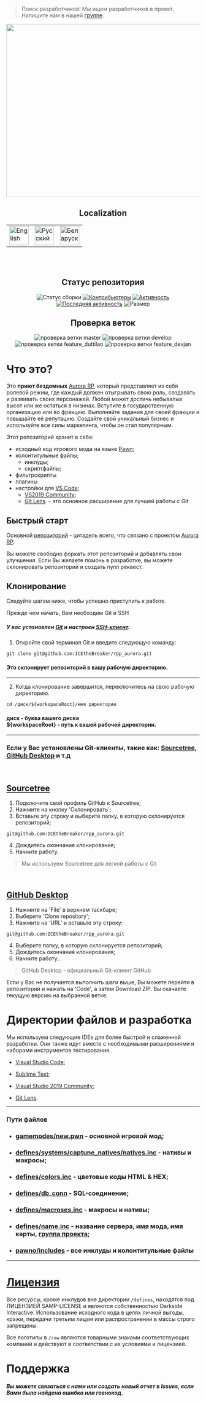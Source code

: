 > Поиск разработчиков! Мы ищем разработчиков в проект. Напишите нам в нашей <a href="https://vk.com/rpp.aurora">группе</a>. 

<p align="center">
   <img src="https://igroid.com.ua/uploads/posts/2014-09/pole-chudes.jpg"
        height="451"
        width="1024">
</p>
<h2 align="center">Localization</h2>
<table align="center">
    <tbody>
        <tr>
            <td><a href="https://github.com/Darkside-Interactive/rpp_aurora/blob/master/docs/README_eng.md">  
                <img src="https://cdn.icon-icons.com/icons2/3665/PNG/512/gb_flag_great_britain_england_union_jack_english_icon_228674.png" title="English" alt="English"
        	 height="50"
                 width="50"></a>
            </td>
            <td><a href="https://github.com/Darkside-Interactive/rpp_aurora/blob/master/README.md">
           	<img src="https://cdn.icon-icons.com/icons2/83/PNG/512/russia_15804.png" title="Русский" alt="Русский"
                 height="50"
                 width="50"></a>
            </td>
 	    <td><a href="https://github.com/Darkside-Interactive/rpp_aurora/blob/master/docs/README_bel.md">
	        <img src="https://cdn.icon-icons.com/icons2/107/PNG/512/belarus_18247.png" title="Беларуска мова" alt="Беларуская мова"
	         height="50"
	         width="50"></a>
            </td>
        </tr>
    </tbody>
</table></br></br>

<h2 align='center'>Статус репозитория</h2>
<p align="center">
        <img src="https://img.shields.io/github/actions/workflow/status/ICEtheBreaker/rpp_aurora/manual.yml?label=%D0%A1%D0%A2%D0%90%D0%A2%D0%A3%D0%A1%20%D0%A1%D0%91%D0%9E%D0%A0%D0%9A%D0%98&style=for-the-badge" alt="Статус сборки">
    <a href="https://github.com/ICEtheBreaker/CRMPProject-Main/graphs/contributors" alt="Контрибьюторы">
        <img src="https://img.shields.io/github/contributors/ICEtheBreaker/CRMPProject-Main?label=%D0%9A%D0%BE%D0%BD%D1%82%D1%80%D0%B8%D0%B1%D1%8C%D1%8E%D1%82%D0%B5%D1%80%D1%8B&style=for-the-badge" alt="Контрибьютеры"></a>
    <a href="https://github.com/ICEtheBreaker/CRMPProject-Main/pulse" alt="Активность">
        <img src="https://img.shields.io/github/commit-activity/m/ICEtheBreaker/CRMPProject-Main?label=%D0%90%D0%9A%D0%A2%D0%98%D0%92%D0%9D%D0%9E%D0%A1%D0%A2%D0%AC&style=for-the-badge" alt="Активность" ></a>
    <a href="https://github.com/ICEtheBreaker/CRMPProject-Main/graphs/commit-activity" alt="Последняя активность">
        <img src="https://img.shields.io/github/last-commit/ICEtheBreaker/CRMPProject-Main?label=%D0%BF%D0%BE%D1%81%D0%BB%D0%B5%D0%B4%D0%BD%D1%8F%D1%8F%20%D0%B0%D0%BA%D1%82%D0%B8%D0%B2%D0%BD%D0%BE%D1%81%D1%82%D1%8C&style=for-the-badge" alt="Последняя активность" ></a>
        <img src="https://img.shields.io/github/repo-size/ICEtheBreaker/rpp_aurora?label=%D0%A0%D0%90%D0%97%D0%9C%D0%95%D0%A0&style=for-the-badge" alt="Размер">
    <!--<a href="https://vk.com/rpp.aurora" alt="Следить">
        <img src="https://img.shields.io/twitter/follow/rpp.aurora?&style=for-the-badge" alt="Следить за новостями"></a>--->
</p>
<h2 align="center">Проверка веток</h2>
<p align="center">
    <img src="https://img.shields.io/github/checks-status/ICEtheBreaker/rpp_aurora/master?label=master&style=for-the-badge" alt="проверка ветки master">
    <img src="https://img.shields.io/github/checks-status/ICEtheBreaker/rpp_aurora/develop?label=develop&style=for-the-badge" alt="проверка ветки develop">
    <img src="https://img.shields.io/github/checks-status/ICEtheBreaker/rpp_aurora/feature_duttilao?label=feature_duttilao&style=for-the-badge" alt="проверка ветки feature_duttilao">
    <img src="https://img.shields.io/github/checks-status/ICEtheBreaker/rpp_aurora/feature_devjan?label=feature_devjan&style=for-the-badge" alt="проверка ветки feature_devjan">
</p>

# Что это?
Это **приют бездомных** <a href="https://vk.com/rpp.aurora">Aurora RP</a>, который представляет из себя ролевой режим, где каждый должен отыгрывать свою роль, создавать и развивать своих персонажей. Любой может достичь небывалых высот или же остаться в низинах. Вступите в государственную организацию или во фракцию. Выполняйте задания для своей фракции и повышайте её репутацию. Создайте свой уникальный бизнес и используйте все силы маркетинга, чтобы он стал популярным.

Этот репозиторий хранит в себе:
  - исходный код игрового мода на языке <a href="https://ru.wikipedia.org/wiki/Pawn">Pawn</a>;
  - колонтитульные файлы;
    - инклуды;
    - скриптфайлы;
  - фильтрскрипты
  - плагины
  - настройки для <a href="https://code.visualstudio.com">VS Code</a>; 
     - <a href="https://learn.microsoft.com/en-us/visualstudio/releases/2019/release-notes">VS2019 Community</a>;
     - <a href="https://marketplace.visualstudio.com/items?itemName=eamodio.gitlens">Git Lens</a>. - это основное расширение для лучшей работы с Git

## Быстрый старт

Основной <a href="https://github.com/Darkside-Interactive/rpp_aurora">репозиторий</a> - цитадель всего, что связано с проектом <a href="https://vk.com/rpp.aurora">Aurora RP</a>. 

Вы можете свободно форкать этот репозиторий и добавлять свои улучшения.
Если Вы желаете помочь в разработке, вы можете склонировать репозиторий и создать пулл реквест.
	
## Клонирование  
Следуйте шагам ниже, чтобы успешно приступить к работе.
</br>

Прежде чем начать, Вам необходим Git и SSH

##### У вас установлен <a href="https://git-scm.com/downloads">Git</a> и настроен <a href="https://docs.github.com/en/authentication/connecting-to-github-with-ssh">SSH-клиент</a>.

1. Откройте свой терминал Git и введите следующую команду:
```
git clone git@github.com:ICEtheBreaker/rpp_aurora.git
```

<h4>Это склонирует репозиторий в вашу рабочую директорию.</h4>

------------------------------------------------

2. Когда клонирование завершится, переключитесь на свою рабочую директорию.
```
cd /диск/${workspaceRoot}/имя директории
```
<h4>диск - буква вашего диска</br>
${workspaceRoot} - путь к вашей рабочей директории.</h4>

------------------------------------------------

### Если у Вас установлены Git-клиенты, такие как: <a href="https://sourcetreeapp.com">Sourcetree</a>, <a href="https://desktop.github.com">GitHub Desktop</a> и т.д
</br>
<h2><a href="https://sourcetreeapp.com">Sourcetree</a></h2>


1. Подключите свой профиль GitHub к Sourcetree;
2. Нажмите на кнопку 'Склонировать';
3. Вставьте эту строку и выберите папку, в которую склонируется репозиторий;
```
git@github.com:ICEtheBreaker/rpp_aurora.git
```
4. Дождитесь окончания клонирования;
5. Начните работу.

> Мы используем Sourcetree для легкой работы с Git
</br>
<h2><a href="https://desktop.github.com">GitHub Desktop</a></h2>


1. Нажмите на 'File' в верхнем таскбаре;
2. Выберите 'Clone repository';
3. Нажмите на 'URL' и вставьте эту строку:
```
git@github.com:ICEtheBreaker/rpp_aurora.git
```
4. Выберите папку, в которую склонируется репозиторий;
5. Дождитесь окончания клонирования;
6. Начните работу..

> GitHub Desktop - официальный Git-клиент GitHub

Если у Вас не получается выполнить шаги выше, Вы можете перейти в репозиторий и нажать на 'Code', а затем Download ZIP. Вы скачаете текущую версию на выбранной ветке.

# Директории файлов и разработка
Мы используем следующие IDEs для более быстрой и слаженной разработки. Они также идут вместе с необходимыми расширениями и наборами инструментов тестирования.
- <a href="https://code.visualstudio.com">Visual Studio Code</a>; 
- <a href="https://www.sublimetext.com">Sublime Text</a>;
- <a href="https://learn.microsoft.com/en-us/visualstudio/releases/2019/release-notes">Visual Studio 2019 Community</a>;

- <a href="https://marketplace.visualstudio.com/items?itemName=eamodio.gitlens">Git Lens</a>.
------------------------------------------------
### Пути файлов

   - <h3><a href="https://github.com/Darkside-Interactive/CRMPProject-Main/tree/develop/gamemodes/new.pwn">gamemodes/new.pwn</a> - основной игровой мод;</br></h3>
   - <h3><a href="https://github.com/Darkside-Interactive/CRMPProject-Main/tree/develop/defines/systems/capture_natives">defines/systems/captune_natives/natives.inc</a> - нативы и макросы;</br></h3>
   - <h3><a href="https://github.com/Darkside-Interactive/CRMPProject-Main/tree/develop/defines/colors.inc">defines/colors.inc</a> - цветовые коды HTML & HEX;</br></h3>
   - <h3><a href="https://github.com/Darkside-Interactive/CRMPProject-Main/tree/develop/defines/db_conn">defines/db_conn</a> - SQL-соединение;</br></h3>
   - <h3><a href="https://github.com/Darkside-Interactive/CRMPProject-Main/tree/develop/defines/macroses.inc">defines/macroses.inc</a> - макросы и нативы;</br></h3>
   - <h3><a href="https://github.com/Darkside-Interactive/CRMPProject-Main/tree/develop/defines/name.inc">defines/name.inc</a> - название сервера, имя мода, имя карты, <a href="https://vk.com/rpp.aurora">группа проекта</a>;</br></h3>
   - <h3><a href="https://github.com/Darkside-Interactive/CRMPProject-Main/tree/develop/pawno/includes">pawno/includes</a> - все инклуды и колонтитульные файлы</br></h3>

------------------------------------------------

# <a href="https://github.com/Darkside-Interactive/rpp_aurora/blob/master/LICENSE.md">Лицензия</a>
Все ресурсы, кроме инклудов вне директории `/defines`, находятся под ЛИЦЕНЗИЕЙ SAMP-LICENSE и являются собственностью Darkside Interactive. Использование исходного кода в целях личной выгоды, кражи, передачи третьим лицам или распространении в массы строго запрещены. 

Все логотипы в `/raw` являются товарными знаками соответствующих компаний и действуют в соответствии с их условиями и лицензией.
# Поддержка

<h5>Вы можете связаться с нами или создать новый отчет в Issues, если Вами была найдена ошибка или говнокод.</h5>

